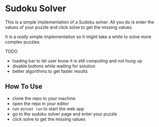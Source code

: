 # Sudoku Solver

This is a simple implementation of a Sudoku solver. All you do is enter the values of your puzzle and click solve to get the missing values.

It is a *really* simple implementation so it might take a while to solve more complex puzzles.

TODO
- loading bar to let user know it is still computing and not hung up
- disable buttons while waiting for solution
- better algorithms to get faster results

## How To Use

- clone the repo to your machine
- open the repo in your editor
- run `dotnet run` to start the web app
- go to the sudoku solver page and enter your puzzle
- click solve to get the missing values
